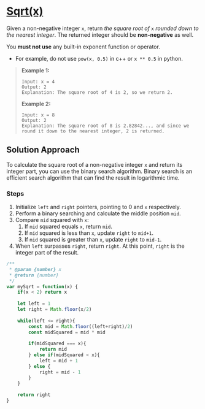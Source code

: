 # [Sqrt(x)](https://leetcode.cn/problems/sqrtx/)

Given a non-negative integer `x`, return *the square root of* `x` *rounded down to the nearest integer*. The returned integer should be **non-negative** as well.

You **must not use** any built-in exponent function or operator.

- For example, do not use `pow(x, 0.5)` in c++ or `x ** 0.5` in python.

> **Example 1:**
>
> ```
> Input: x = 4
> Output: 2
> Explanation: The square root of 4 is 2, so we return 2.
> ```
>
> **Example 2:**
>
> ```
> Input: x = 8
> Output: 2
> Explanation: The square root of 8 is 2.82842..., and since we round it down to the nearest integer, 2 is returned.
> ```

## Solution Approach

To calculate the square root of a non-negative integer `x` and return its integer part, you can use the binary search algorithm. Binary search is an efficient search algorithm that can find the result in logarithmic time.

### Steps

1. Initialize `left` and `right` pointers, pointing to 0 and `x` respectively.
2. Perform a binary searching and calculate the middle position `mid`.
3. Compare `mid` squared with `x`:
   1. If `mid` squared equals `x`, return `mid`.
   2. If `mid` squared is less than `x`, update `right` to `mid+1`.
   3. If `mid` squared is greater than `x`, update `right` to `mid-1`.
4. When `left` surpasses `right`, return `right`. At this point, `right` is the integer part of the result.

```js
/**
 * @param {number} x
 * @return {number}
 */
var mySqrt = function(x) {
    if(x < 2) return x
    
    let left = 1
    let right = Math.floor(x/2)
    
    while(left <= right){
        const mid = Math.floor((left+right)/2)
        const midSquared = mid * mid
        
        if(midSquared === x){
            return mid
        } else if(midSquared < x){
            left = mid + 1
        } else {
            right = mid - 1
        }
    }
    
    return right
}
```

